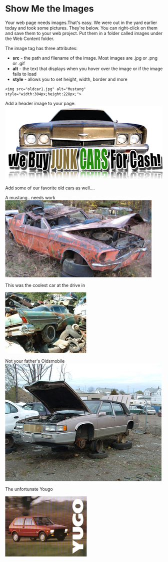 # Show Me the Images

Your web page needs images.That's easy. We were out in the yard earlier today and took some pictures. They're below. You can right-click on them and save them to your web project. Put them in a folder called images under the Web Content folder.

The image tag has three attributes:

* **src** - the path and filename of the image. Most images are .jpg or .png or .gif
* **alt** - the text that displays when you hover over the image or if the image fails to load
* **style** - allows you to set height, width, border and more

```markup
<img src="oldcar1.jpg" alt="Mustang" style="width:304px;height:228px;">
```

Add a header image to your page: ![We want your junk](../.gitbook/assets/cash4junk.png)

Add some of our favorite old cars as well....

A mustang.. needs work ![Mustang](../.gitbook/assets/oldcar1.jpg)

This was the coolest car at the drive in

![Chevy](../.gitbook/assets/oldcar2.jpg)

Not your father's Oldsmobile ![Old Olds](../.gitbook/assets/oldcar3.jpg)

The unfortunate Yougo

![The classy 1987 yugo](../.gitbook/assets/oldcar4.jpg)

